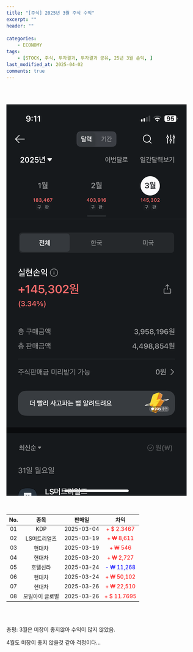 ```yaml
---
title: "[주식] 2025년 3월 주식 수익"
excerpt: ""
header: ""

categories:
    - ECONOMY
tags:
    - [STOCK, 주식, 투자결과, 투자결과 공유, 25년 3월 손익, ]
last_modified_at: 2025-04-02
comments: true
---
```

<br><br>

![0](/upload/2025-04-02-2025년_3월_주식_수익.md/0.png)


<br>


| No. | 종목       | 판매일        | 차익          |
| :---: | :--------: | :----------: | :-----------: |
| 01  | KDP      | 2025-03-04 | <span style="color:red">+ $ 2.3467</span>  |
| 02  | LS머트리얼즈  | 2025-03-19 | <span style="color:red">+ ₩ 8,611</span>   |
| 03  | 현대차      | 2025-03-19 | <span style="color:red">+ ₩ 546</span>     |
| 04  | 현대차      | 2025-03-20 | <span style="color:red">+ ₩ 2,727</span>   |
| 05  | 호텔신라     | 2025-03-24 | <span style="color:blue">- ₩ 11,268</span>  |
| 06  | 현대차      | 2025-03-24 | <span style="color:red">+ ₩ 50,102</span>  |
| 07  | 현대차      | 2025-03-26 | <span style="color:red">+ ₩ 22,510</span>  |
| 08  | 모빌아이 글로벌 | 2025-03-26 | <span style="color:red">+ $ 11.7695</span> |


<br>


<br>


총평: 3월은 미장이 좋지않아 수익이 많지 않았음.


4월도 미장이 좋지 않을것 같아 걱정이다…

